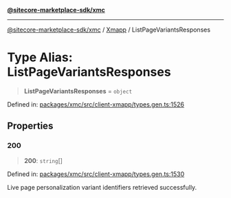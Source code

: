 [**@sitecore-marketplace-sdk/xmc**](../../../../README.md)

***

[@sitecore-marketplace-sdk/xmc](../../../../README.md) / [Xmapp](../README.md) / ListPageVariantsResponses

# Type Alias: ListPageVariantsResponses

> **ListPageVariantsResponses** = `object`

Defined in: [packages/xmc/src/client-xmapp/types.gen.ts:1526](https://github.com/Sitecore/marketplace-sdk/blob/e3ec55ede335ad59ac5875d32f0d68c50e7bc899/packages/xmc/src/client-xmapp/types.gen.ts#L1526)

## Properties

### 200

> **200**: `string`[]

Defined in: [packages/xmc/src/client-xmapp/types.gen.ts:1530](https://github.com/Sitecore/marketplace-sdk/blob/e3ec55ede335ad59ac5875d32f0d68c50e7bc899/packages/xmc/src/client-xmapp/types.gen.ts#L1530)

Live page personalization variant identifiers retrieved successfully.

